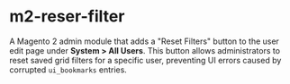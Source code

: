 # m2-reser-filter
A Magento 2 admin module that adds a "Reset Filters" button to the user edit page under **System > All Users**. This button allows administrators to reset saved grid filters for a specific user, preventing UI errors caused by corrupted `ui_bookmarks` entries.
